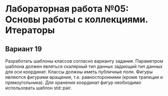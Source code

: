 # Лабораторная работа №05: Основы работы с коллекциями. Итераторы
## Вариант 19
Разработать шаблоны классов согласно варианту задания.
Параметром шаблона должен являться скалярный тип данных задающий тип данных для оси координат.
Классы должны иметь публичные поля. Фигуры являются фигурами вращения, т.е. равносторонними (кроме трапеции и прямоугольника).
Для хранения координат фигур необходимо использовать шаблон  std::pair.
